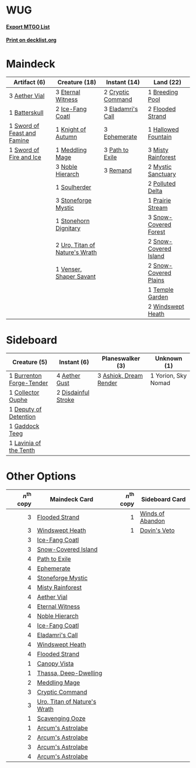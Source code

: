# WUG

#### [Export MTGO List](../collection/WUG/WUG.txt)
#### [Print on decklist.org](http://decklist.org/?deckmain=3%09Aether%20Vial%0A1%09Batterskull%0A1%09Breeding%20Pool%0A2%09Cryptic%20Command%0A3%09Eladamri's%20Call%0A3%09Ephemerate%0A3%09Eternal%20Witness%0A2%09Flooded%20Strand%0A1%09Hallowed%20Fountain%0A2%09Ice-Fang%20Coatl%0A1%09Knight%20of%20Autumn%0A1%09Meddling%20Mage%0A3%09Misty%20Rainforest%0A2%09Mystic%20Sanctuary%0A3%09Noble%20Hierarch%0A3%09Path%20to%20Exile%0A2%09Polluted%20Delta%0A1%09Prairie%20Stream%0A3%09Remand%0A3%09Snow-Covered%20Forest%0A2%09Snow-Covered%20Island%0A2%09Snow-Covered%20Plains%0A1%09Soulherder%0A3%09Stoneforge%20Mystic%0A1%09Stonehorn%20Dignitary%0A1%09Sword%20of%20Feast%20and%20Famine%0A1%09Sword%20of%20Fire%20and%20Ice%0A1%09Temple%20Garden%0A2%09Uro,%20Titan%20of%20Nature's%20Wrath%0A1%09Venser,%20Shaper%20Savant%0A2%09Windswept%20Heath&deckside=4%09Aether%20Gust%0A3%09Ashiok,%20Dream%20Render%0A1%09Burrenton%20Forge-Tender%0A1%09Collector%20Ouphe%0A1%09Deputy%20of%20Detention%0A2%09Disdainful%20Stroke%0A1%09Gaddock%20Teeg%0A1%09Lavinia%20of%20the%20Tenth%0A1%09Yorion,%20Sky%20Nomad)
# Maindeck

|                                             Artifact (6)                                             |                                              Creature (18)                                              |                                        Instant (14)                                        |                                           Land (22)                                            |
|------------------------------------------------------------------------------------------------------|---------------------------------------------------------------------------------------------------------|--------------------------------------------------------------------------------------------|------------------------------------------------------------------------------------------------|
|3 [Aether Vial](http://gatherer.wizards.com/Pages/Card/Details.aspx?multiverseid=48146)               |3 [Eternal Witness](http://gatherer.wizards.com/Pages/Card/Details.aspx?multiverseid=51628)              |2 [Cryptic Command](http://gatherer.wizards.com/Pages/Card/Details.aspx?multiverseid=438614)|1 [Breeding Pool](http://gatherer.wizards.com/Pages/Card/Details.aspx?multiverseid=97088)       |
|1 [Batterskull](http://gatherer.wizards.com/Pages/Card/Details.aspx?multiverseid=233055)              |2 [Ice-Fang Coatl](http://gatherer.wizards.com/Pages/Card/Details.aspx?multiverseid=464152)              |3 [Eladamri's Call](http://gatherer.wizards.com/Pages/Card/Details.aspx?multiverseid=442192)|2 [Flooded Strand](http://gatherer.wizards.com/Pages/Card/Details.aspx?multiverseid=405098)     |
|1 [Sword of Feast and Famine](http://gatherer.wizards.com/Pages/Card/Details.aspx?multiverseid=214070)|1 [Knight of Autumn](http://gatherer.wizards.com/Pages/Card/Details.aspx?multiverseid=452933)            |3 [Ephemerate](http://gatherer.wizards.com/Pages/Card/Details.aspx?multiverseid=463956)     |1 [Hallowed Fountain](http://gatherer.wizards.com/Pages/Card/Details.aspx?multiverseid=97071)   |
|1 [Sword of Fire and Ice](http://gatherer.wizards.com/Pages/Card/Details.aspx?multiverseid=46429)     |1 [Meddling Mage](http://gatherer.wizards.com/Pages/Card/Details.aspx?multiverseid=179547)               |3 [Path to Exile](http://gatherer.wizards.com/Pages/Card/Details.aspx?multiverseid=220511)  |3 [Misty Rainforest](http://gatherer.wizards.com/Pages/Card/Details.aspx?multiverseid=405102)   |
|                                                                                                      |3 [Noble Hierarch](http://gatherer.wizards.com/Pages/Card/Details.aspx?multiverseid=179434)              |3 [Remand](http://gatherer.wizards.com/Pages/Card/Details.aspx?multiverseid=380255)         |2 [Mystic Sanctuary](http://gatherer.wizards.com/Pages/Card/Details.aspx?multiverseid=473209)   |
|                                                                                                      |1 [Soulherder](http://gatherer.wizards.com/Pages/Card/Details.aspx?multiverseid=464163)                  |                                                                                            |2 [Polluted Delta](http://gatherer.wizards.com/Pages/Card/Details.aspx?multiverseid=405104)     |
|                                                                                                      |3 [Stoneforge Mystic](http://gatherer.wizards.com/Pages/Card/Details.aspx?multiverseid=198383)           |                                                                                            |1 [Prairie Stream](http://gatherer.wizards.com/Pages/Card/Details.aspx?multiverseid=401998)     |
|                                                                                                      |1 [Stonehorn Dignitary](http://gatherer.wizards.com/Pages/Card/Details.aspx?multiverseid=220160)         |                                                                                            |3 [Snow-Covered Forest](http://gatherer.wizards.com/Pages/Card/Details.aspx?multiverseid=121192)|
|                                                                                                      |2 [Uro, Titan of Nature's Wrath](http://gatherer.wizards.com/Pages/Card/Details.aspx?multiverseid=476480)|                                                                                            |2 [Snow-Covered Island](http://gatherer.wizards.com/Pages/Card/Details.aspx?multiverseid=121130)|
|                                                                                                      |1 [Venser, Shaper Savant](http://gatherer.wizards.com/Pages/Card/Details.aspx?multiverseid=136209)       |                                                                                            |2 [Snow-Covered Plains](http://gatherer.wizards.com/Pages/Card/Details.aspx?multiverseid=121267)|
|                                                                                                      |                                                                                                         |                                                                                            |1 [Temple Garden](http://gatherer.wizards.com/Pages/Card/Details.aspx?multiverseid=405112)      |
|                                                                                                      |                                                                                                         |                                                                                            |2 [Windswept Heath](http://gatherer.wizards.com/Pages/Card/Details.aspx?multiverseid=405115)    |


# Sideboard

|                                           Creature (5)                                            |                                         Instant (6)                                          |                                        Planeswalker (3)                                         |    Unknown (1)    |
|---------------------------------------------------------------------------------------------------|----------------------------------------------------------------------------------------------|-------------------------------------------------------------------------------------------------|-------------------|
|1 [Burrenton Forge-Tender](http://gatherer.wizards.com/Pages/Card/Details.aspx?multiverseid=438580)|4 [Aether Gust](http://gatherer.wizards.com/Pages/Card/Details.aspx?multiverseid=466796)      |3 [Ashiok, Dream Render](http://gatherer.wizards.com/Pages/Card/Details.aspx?multiverseid=461155)|1 Yorion, Sky Nomad|
|1 [Collector Ouphe](http://gatherer.wizards.com/Pages/Card/Details.aspx?multiverseid=464107)       |2 [Disdainful Stroke](http://gatherer.wizards.com/Pages/Card/Details.aspx?multiverseid=420705)|                                                                                                 |                   |
|1 [Deputy of Detention](http://gatherer.wizards.com/Pages/Card/Details.aspx?multiverseid=457309)   |                                                                                              |                                                                                                 |                   |
|1 [Gaddock Teeg](http://gatherer.wizards.com/Pages/Card/Details.aspx?multiverseid=140188)          |                                                                                              |                                                                                                 |                   |
|1 [Lavinia of the Tenth](http://gatherer.wizards.com/Pages/Card/Details.aspx?multiverseid=368983)  |                                                                                              |                                                                                                 |                   |


# Other Options

|*n*<sup>th</sup> copy|                                             Maindeck Card                                             |*n*<sup>th</sup> copy|                                      Sideboard Card                                       |
|--------------------:|-------------------------------------------------------------------------------------------------------|--------------------:|-------------------------------------------------------------------------------------------|
|                    3|[Flooded Strand](http://gatherer.wizards.com/Pages/Card/Details.aspx?multiverseid=405098)              |                    1|[Winds of Abandon](http://gatherer.wizards.com/Pages/Card/Details.aspx?multiverseid=463986)|
|                    3|[Windswept Heath](http://gatherer.wizards.com/Pages/Card/Details.aspx?multiverseid=405115)             |                    1|[Dovin's Veto](http://gatherer.wizards.com/Pages/Card/Details.aspx?multiverseid=461120)    |
|                    3|[Ice-Fang Coatl](http://gatherer.wizards.com/Pages/Card/Details.aspx?multiverseid=464152)              |                     |                                                                                           |
|                    3|[Snow-Covered Island](http://gatherer.wizards.com/Pages/Card/Details.aspx?multiverseid=121130)         |                     |                                                                                           |
|                    4|[Path to Exile](http://gatherer.wizards.com/Pages/Card/Details.aspx?multiverseid=220511)               |                     |                                                                                           |
|                    4|[Ephemerate](http://gatherer.wizards.com/Pages/Card/Details.aspx?multiverseid=463956)                  |                     |                                                                                           |
|                    4|[Stoneforge Mystic](http://gatherer.wizards.com/Pages/Card/Details.aspx?multiverseid=198383)           |                     |                                                                                           |
|                    4|[Misty Rainforest](http://gatherer.wizards.com/Pages/Card/Details.aspx?multiverseid=405102)            |                     |                                                                                           |
|                    4|[Aether Vial](http://gatherer.wizards.com/Pages/Card/Details.aspx?multiverseid=48146)                  |                     |                                                                                           |
|                    4|[Eternal Witness](http://gatherer.wizards.com/Pages/Card/Details.aspx?multiverseid=51628)              |                     |                                                                                           |
|                    4|[Noble Hierarch](http://gatherer.wizards.com/Pages/Card/Details.aspx?multiverseid=179434)              |                     |                                                                                           |
|                    4|[Ice-Fang Coatl](http://gatherer.wizards.com/Pages/Card/Details.aspx?multiverseid=464152)              |                     |                                                                                           |
|                    4|[Eladamri's Call](http://gatherer.wizards.com/Pages/Card/Details.aspx?multiverseid=442192)             |                     |                                                                                           |
|                    4|[Windswept Heath](http://gatherer.wizards.com/Pages/Card/Details.aspx?multiverseid=405115)             |                     |                                                                                           |
|                    4|[Flooded Strand](http://gatherer.wizards.com/Pages/Card/Details.aspx?multiverseid=405098)              |                     |                                                                                           |
|                    1|[Canopy Vista](http://gatherer.wizards.com/Pages/Card/Details.aspx?multiverseid=401837)                |                     |                                                                                           |
|                    1|[Thassa, Deep-Dwelling](http://gatherer.wizards.com/Pages/Card/Details.aspx?multiverseid=476322)       |                     |                                                                                           |
|                    2|[Meddling Mage](http://gatherer.wizards.com/Pages/Card/Details.aspx?multiverseid=179547)               |                     |                                                                                           |
|                    3|[Cryptic Command](http://gatherer.wizards.com/Pages/Card/Details.aspx?multiverseid=438614)             |                     |                                                                                           |
|                    3|[Uro, Titan of Nature's Wrath](http://gatherer.wizards.com/Pages/Card/Details.aspx?multiverseid=476480)|                     |                                                                                           |
|                    1|[Scavenging Ooze](http://gatherer.wizards.com/Pages/Card/Details.aspx?multiverseid=420783)             |                     |                                                                                           |
|                    1|[Arcum's Astrolabe](http://gatherer.wizards.com/Pages/Card/Details.aspx?multiverseid=464169)           |                     |                                                                                           |
|                    2|[Arcum's Astrolabe](http://gatherer.wizards.com/Pages/Card/Details.aspx?multiverseid=464169)           |                     |                                                                                           |
|                    3|[Arcum's Astrolabe](http://gatherer.wizards.com/Pages/Card/Details.aspx?multiverseid=464169)           |                     |                                                                                           |
|                    4|[Arcum's Astrolabe](http://gatherer.wizards.com/Pages/Card/Details.aspx?multiverseid=464169)           |                     |                                                                                           |


